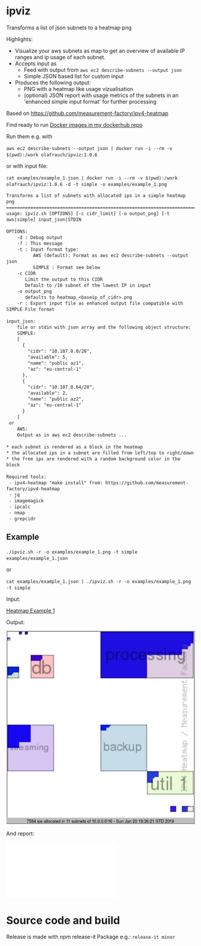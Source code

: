 # ipviz

Transforms a list of json subnets to a heatmap png

Highlights:

* Visualize your aws subnets as map to get an overview of available IP ranges and ip usage of each subnet.
* Accepts input as
  * Feed with output from `aws ec2 describe-subnets --output json`
  * Simple JSON based list for custom input
* Produces the following output:
  * PNG with a heatmap like usage vizualisation
  * (optional) JSON report with usage metrics of the subnets in an 'enhanced simple input format' for further processing

Based on https://github.com/measurement-factory/ipv4-heatmap

Find ready to run [Docker images in my dockerhub repo](https://cloud.docker.com/u/olafrauch/repository/docker/olafrauch/ipviz)

Run them e.g. with

`aws ec2 describe-subnets --output json | docker run -i --rm -v $(pwd):/work olafrauch/ipviz:1.0.6`

or with input file:

`cat examples/example_1.json | docker run -i --rm -v $(pwd):/work olafrauch/ipviz:1.0.6 -d -t simple -o examples/example_1.png`

```
Transforms a list of subnets with allocated ips in a simple heatmap png
=======================================================================
usage: ipviz.sh [OPTIONS] [-c cidr_limit] [-o output_png] [-t aws|simple] input_json|STDIN

OPTIONS:
    -d : Debug output
    -? : This message
    -t : Input format type:
          AWS (default): Format as aws ec2 describe-subnets --output json
          SIMPLE : Format see below
    -c CIDR
       Limit the output to this CIDR
       Default to /16 subnet of the lowest IP in input
    -o output_png
       defaults to heatmap_<baseip_of_cidr>.png
    -r : Export input file as enhanced output file compatible with SIMPLE File format

input_json:
    file or stdin with json array and the following object structure:
    SIMPLE:
    [
      {
        "cidr": "10.107.0.0/28",
        "available": 5,
        "name": "public az1",
        "az": "eu-central-1"
      },
      {
        "cidr": "10.107.0.64/28",
        "available": 2,
        "name": "public az2",
        "az": "eu-central-1"
      }
    ]
 or
    AWS:
    Output as in aws ec2 describe-subnets ...

* each subnet is rendered as a block in the heatmap
* the allocated ips in a subnet are filled from left/top to right/down
* the free ips are rendered with a random background color in the block

Required tools:
 - ipv4-heatmap "make install" from: https://github.com/measurement-factory/ipv4-heatmap
 - jq
 - imagemagick
 - ipcalc
 - nmap
 - grepcidr
```

## Example

`./ipviz.sh -r -o examples/example_1.png -t simple examples/example_1.json`

or

`cat examples/example_1.json | ./ipviz.sh -r -o examples/example_1.png -t simple`


Input:

[Heatmap Example 1](examples/example_1.json)

Output:

![Heatmap Example 1](examples/example_1.png)

And report:

![Heatmap Example 1](examples/example_1_simple.json)


# Source code and build

Release is made with npm release-it Package
e.g.: 
`release-it minor`